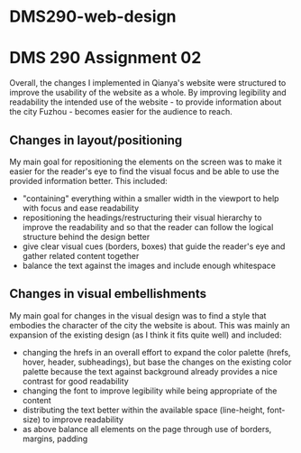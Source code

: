 # DMS290-web-design

DMS 290 Assignment 02
=====================

Overall, the changes I implemented in Qianya's website were structured to improve the usability of the website as a whole. By improving legibility and readability the intended use of the website - to provide information about the city Fuzhou - becomes easier for the audience to reach.

Changes in layout/positioning
-----------------------------
My main goal for repositioning the elements on the screen was to make it easier for the reader's eye to find the visual focus and be able to use the provided information better. This included:

* "containing" everything within a smaller width in the viewport to help with focus and ease readability
* repositioning the headings/restructuring their visual hierarchy to improve the readability and so that the reader can follow the logical structure behind the design better
* give clear visual cues (borders, boxes) that guide the reader's eye and gather related content together
* balance the text against the images and include enough whitespace

Changes in visual embellishments
--------------------------------
My main goal for changes in the visual design was to find a style that embodies the character of the city the website is about. This was mainly an expansion of the existing design (as I think it fits quite well) and included:

* changing the hrefs in an overall effort to expand the color palette (hrefs, hover, header, subheadings), but base the changes on the existing color palette because the text against background already provides a nice contrast for good readability
* changing the font to improve legibility while being appropriate of the content
* distributing the text better within the available space (line-height, font-size) to improve readability
* as above balance all elements on the page through use of borders, margins, padding
